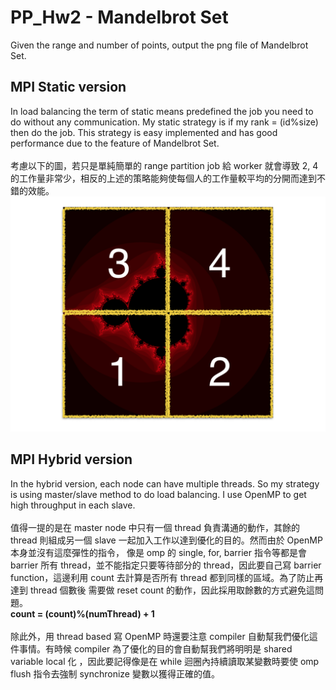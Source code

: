 # PP_Hw2 - Mandelbrot Set
Given the range and number of points, output the png file of Mandelbrot Set.

## MPI Static version
In load balancing the term of static means predefined the job you need to do without any communication. My static strategy is if my rank = (id%size) then do the job. This strategy is easy implemented and has good performance due to the feature of Mandelbrot Set. <br/> <br/>
考慮以下的圖，若只是單純簡單的 range partition job 給 worker 就會導致 2, 4 的工作量非常少，相反的上述的策略能夠使每個人的工作量較平均的分開而達到不錯的效能。
![Flow chart](img/figure.png) <br/>

## MPI Hybrid version
In the hybrid version, each node can have multiple threads. So my strategy is using master/slave method to do load balancing. I use OpenMP to get high throughput in each slave. <br/> <br/>
值得一提的是在 master node 中只有一個 thread 負責溝通的動作，其餘的 thread 則組成另一個 slave 一起加入工作以達到優化的目的。然而由於 OpenMP 本身並沒有這麼彈性的指令， 像是 omp 的 single, for, barrier 指令等都是會 barrier 所有 thread，並不能指定只要等待部分的 thread，因此要自己寫 barrier function，這邊利用 count 去計算是否所有 thread 都到同樣的區域。為了防止再達到 thread 個數後 需要做 reset count 的動作，因此採用取餘數的方式避免這問題。<br/>
<b> count = (count)%(numThread) + 1 </b> <br/> <br/>
除此外，用 thread based 寫 OpenMP 時還要注意 compiler 自動幫我們優化這件事情。有時候 compiler 為了優化的目的會自動幫我們將明明是 shared variable local 化 ，因此要記得像是在 while 迴圈內持續讀取某變數時要使  omp flush 指令去強制 synchronize 變數以獲得正確的值。
